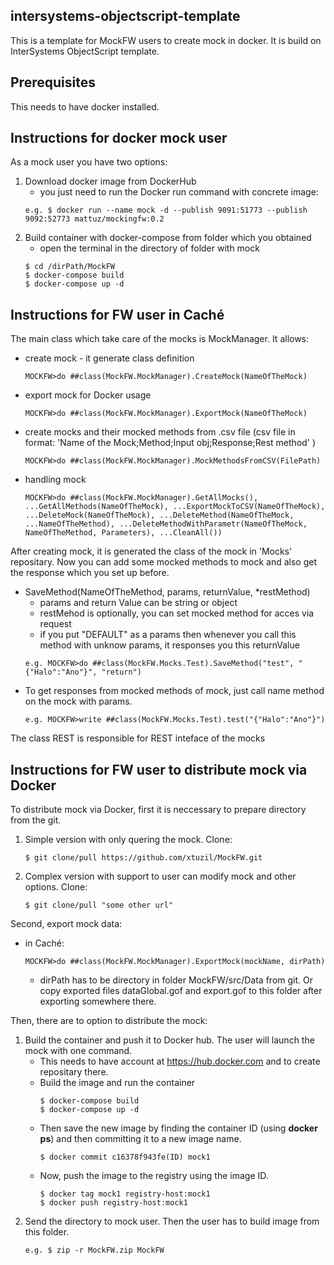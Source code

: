 ## intersystems-objectscript-template
This is a template for MockFW users to create mock in docker. It is build on InterSystems ObjectScript template.

## Prerequisites
This needs to have docker installed.

## Instructions for docker mock user 
As a mock user you have two options:
1) Download docker image from DockerHub
    - you just need to run the Docker run command with concrete image:
    ```
    e.g. $ docker run --name mock -d --publish 9091:51773 --publish 9092:52773 mattuz/mockingfw:0.2
    ```
2) Build container with docker-compose from folder which you obtained    
    - open the terminal in the directory of folder with mock       
    ```
    $ cd /dirPath/MockFW
    $ docker-compose build
    $ docker-compose up -d
    ```

## Instructions for FW user in Caché
The main class which take care of the mocks is MockManager. It allows:
- create mock - it generate class definition
    ```
    MOCKFW>do ##class(MockFW.MockManager).CreateMock(NameOfTheMock) 
    ```
- export mock for Docker usage 
    ```
    MOCKFW>do ##class(MockFW.MockManager).ExportMock(NameOfTheMock)
    ```
- create mocks and their mocked methods from .csv file (csv file in format: 'Name of the Mock;Method;Input obj;Response;Rest method' )
    ```
    MOCKFW>do ##class(MockFW.MockManager).MockMethodsFromCSV(FilePath)
    ```
- handling mock
    ```
    MOCKFW>do ##class(MockFW.MockManager).GetAllMocks(), ...GetAllMethods(NameOfTheMock), ...ExportMockToCSV(NameOfTheMock), ...DeleteMock(NameOfTheMock), ...DeleteMethod(NameOfTheMock, ...NameOfTheMethod), ...DeleteMethodWithParametr(NameOfTheMock, NameOfTheMethod, Parameters), ...CleanAll())
    ```

After creating mock, it is generated the class of the mock in 'Mocks' repositary. Now you can add some mocked methods to mock and also get the response which you set up before.
- SaveMethod(NameOfTheMethod, params, returnValue, *restMethod)
    - params and return Value can be string or object
    - restMehod is optionally, you can set mocked method for acces via request
    - if you put "DEFAULT" as a params then whenever you call this method with unknow params, it responses you this returnValue
    ```
    e.g. MOCKFW>do ##class(MockFW.Mocks.Test).SaveMethod("test", "{"Halo":"Ano"}", "return")
    ```
- To get responses from mocked methods of mock, just call name method on the mock with params.
    ```
    e.g. MOCKFW>write ##class(MockFW.Mocks.Test).test("{"Halo":"Ano"}")
    ```

The class REST is responsible for REST inteface of the mocks


## Instructions for FW user to distribute mock via Docker
To distribute mock via Docker, first it is neccessary to prepare directory from the git. 
1) Simple version with only quering the mock. Clone:
    ```
    $ git clone/pull https://github.com/xtuzil/MockFW.git
    ```
2) Complex version with support to user can modify mock and other options. Clone:
    ```
    $ git clone/pull "some other url"
    ```

Second, export mock data:
- in Caché:
    ```
    MOCKFW>do ##class(MockFW.MockManager).ExportMock(mockName, dirPath)
    ```
    - dirPath has to be directory in folder MockFW/src/Data from git. Or copy exported files dataGlobal.gof and export.gof to this folder after exporting somewhere there.

Then, there are to option to distribute the mock:
1) Build the container and push it to Docker hub. The user will launch the mock with one command.
    - This needs to have account at https://hub.docker.com and to create repositary there.
    - Build the image and run the container
        ```
        $ docker-compose build
        $ docker-compose up -d
        ```
    - Then save the new image by finding the container ID (using **docker ps**) and then committing it to a new image name.
        ```
        $ docker commit c16378f943fe(ID) mock1
        ```
    - Now, push the image to the registry using the image ID.
        ```
        $ docker tag mock1 registry-host:mock1
        $ docker push registry-host:mock1
        ```
2) Send the directory to mock user. Then the user has to build image from this folder.
    ```
    e.g. $ zip -r MockFW.zip MockFW
    ```